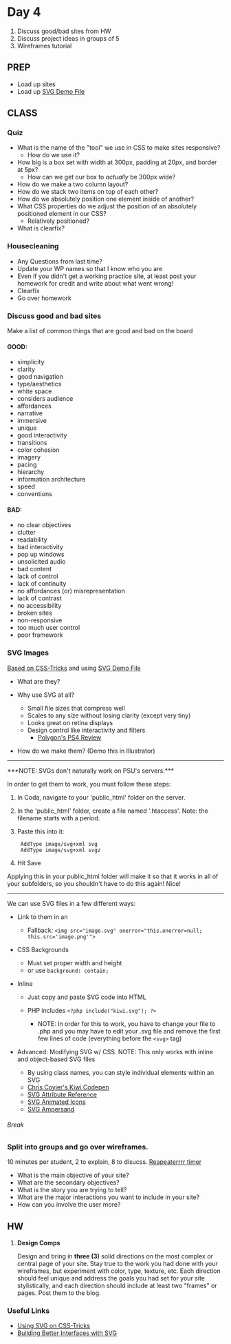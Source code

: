 Day 4
=======================================

1. Discuss good/bad sites from HW
2. Discuss project ideas in groups of 5
3. Wireframes tutorial


PREP
---------------------------------------
- Load up sites
- Load up [SVG Demo File](http://teaching.thomhines.com/resources/svg_template.zip)

CLASS
---------------------------------------

### Quiz
- What is the name of the "tool" we use in CSS to make sites responsive?
	- How do we use it?
- How big is a box set with width at 300px, padding at 20px, and border at 5px?
	- How can we get our box to *actually* be 300px wide?
- How do we make a two column layout?
- How do we stack two items on top of each other?
- How do we absolutely position one element inside of another?
- What CSS properties do we adjust the position of an absolutely positioned element in our CSS? 
	- Relatively positioned?
- What is clearfix?


### Housecleaning
- Any Questions from last time?
- Update your WP names so that I know who you are
- Even if you didn't get a working practice site, at least post your homework for credit and write about what went wrong!
- Clearfix
- Go over homework

### Discuss good and bad sites
Make a list of common things that are good and bad on the board

#### GOOD:
- simplicity
- clarity
- good navigation
- type/aesthetics
- white space
- considers audience
- affordances
- narrative
- immersive
- unique
- good interactivity
- transitions
- color cohesion
- imagery
- pacing
- hierarchy 
- information architecture
- speed
- conventions

#### BAD:

- no clear objectives
- clutter
- readability
- bad interactivity
- pop up windows
- unsolicited audio
- bad content
- lack of control
- lack of continuity
- no affordances (or) misrepresentation
- lack of contrast
- no accessibility
- broken sites
- non-responsive
- too much user control
- poor framework







### SVG Images

[Based on CSS-Tricks](http://css-tricks.com/using-svg/)
and using [SVG Demo File](http://teaching.thomhines.com/resources/svg_template.zip)


- What are they?

- Why use SVG at all?
	- Small file sizes that compress well
	- Scales to any size without losing clarity (except very tiny)
	- Looks great on retina displays
	- Design control like interactivity and filters
		- [Polygon's PS4 Review](http://www.polygon.com/a/ps4-review)

- How do we make them? (Demo this in Illustrator)


<hr>
***NOTE: SVGs don't naturally work on PSU's servers.***

In order to get them to work, you must follow these steps:


1. In Coda, navigate to your 'public_html' folder on the server.
2. In the 'public_html' folder, create a file named '.htaccess'. Note: the filename starts with a period.
3. Paste this into it:

		AddType image/svg+xml svg
		AddType image/svg+xml svgz
		
4. Hit Save

Applying this in your public_html folder will make it so that it works in all of your subfolders, so you shouldn't have to do this again! Nice!


<hr>


We can use SVG files in a few different ways:

- Link to them in an <img> 
	- Fallback: `<img src="image.svg" onerror="this.onerror=null; this.src='image.png'">`
	
- CSS Backgrounds
	- Must set proper width and height
	-  or use `background: contain;`
	
- Inline
	- Just copy and paste SVG code into HTML
	- PHP includes `<?php include("kiwi.svg"); ?>`
	
		- NOTE: In order for this to work, you have to change your file to .php and you may have to edit your .svg file and remove the first few lines of code (everything before the `<svg>` tag)

- Advanced: Modifying SVG w/ CSS. NOTE: This only works with inline and object-based SVG files
	- By using class names, you can style individual elements within an SVG
	- [Chris Coyier's Kiwi Codepen](http://codepen.io/chriscoyier/pen/evcBu)
	- [SVG Attribute Reference](https://developer.mozilla.org/en-US/docs/Web/SVG/Attribute)
	- [SVG Animated Icons](http://codepen.io/noahblon/pen/lxukH)
	- [SVG Ampersand](http://codepen.io/AliChow/pen/Lvntq)





###### Break


### Split into groups and go over wireframes. 

10 minutes per student, 2 to explain, 8 to disucss.
[Reapeaterrrr timer](http://repeaterrrr.com/oWTEQf1)

- What is the main objective of your site?
- What are the secondary objectives?
- What is the story you are trying to tell?
- What are the major interactions you want to include in your site?
- How can you involve the user more?
	












HW
---------------------------------------

1. **Design Comps**

	Design and bring in **three (3)** solid directions on the most complex or central page of your site. Stay true to the work you had done with your wireframes, but experiment with color, type, texture, etc. Each direction should feel unique and address the goals you had set for your site stylistically, and each direction should include at least two "frames" or pages. Post them to the blog.


### Useful Links
- [Using SVG on CSS-Tricks](http://css-tricks.com/using-svg/)
- [Building Better Interfaces with SVG](http://slides.com/sarasoueidan/building-better-interfaces-with-svg#/)